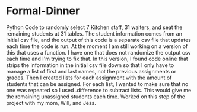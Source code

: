 # Formal-Dinner
Python Code to randomly select 7 Kitchen staff, 31 waiters, and seat the remaining students at 31 tables. The student information comes from an initial csv file, and the output of this code is a separate csv file that updates each time the code is run. At the moment I am still working on a version of this that uses a function. I have one that does not randomize the output csv each time and I'm trying to fix that. 
In this version, I found code online that strips the information in the initial csv file down so that I only have to manage a list of first and last names, not the previous assignments or grades. Then I created lists for each assignment with the amount of students that can be assigned. For each list, I wanted to make sure that no one was repeated so I used .difference to subtract lists. This would give me the remaining unassigned students each time. 
Worked on this step of the project with my mom, Will, and Jess. 
